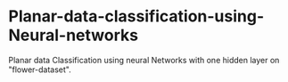 # Planar-data-classification-using-Neural-networks

Planar data Classification using neural Networks with one hidden layer on "flower-dataset".
